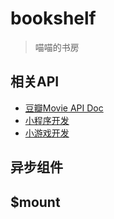 # bookshelf

> 喵喵的书房

## 相关API
- [豆瓣Movie API Doc](https://developers.douban.com/wiki/?title=movie_v2#in_theaters)
- [小程序开发](https://developers.weixin.qq.com/miniprogram/dev/index.html?t=2018410)
- [小游戏开发](https://developers.weixin.qq.com/minigame/dev/index.html)




## 异步组件

## $mount
